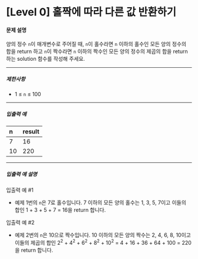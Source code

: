 # [Level 0] 홀짝에 따라 다른 값 반환하기

#### 문제 설명

양의 정수 ```n```이 매개변수로 주어질 때, ```n```이 홀수라면 ```n``` 이하의 홀수인 모든 양의 정수의 합을 return 하고 ```n```이 짝수라면 ```n``` 이하의 짝수인 모든 양의 정수의 제곱의 합을 return 하는 solution 함수를 작성해 주세요.

---

##### 제한사항

- 1 ≤ ```n``` ≤ 100

---

##### 입출력 예

|n|result|
|:----|:----|
|7|16|
|10|220|

---

##### 입출력 예 설명

입출력 예 #1

- 예제 1번의 ```n```은 7로 홀수입니다. 7 이하의 모든 양의 홀수는 1, 3, 5, 7이고 이들의 합인 1 + 3 + 5 + 7 = 16을 return 합니다.

입출력 예 #2

- 예제 2번의 ```n```은 10으로 짝수입니다. 10 이하의 모든 양의 짝수는 2, 4, 6, 8, 10이고 이들의 제곱의 합인 2<sup>2</sup> + 4<sup>2</sup> + 6<sup>2</sup> + 8<sup>2</sup> + 10<sup>2</sup> = 4 + 16 + 36 + 64 + 100 = 220을 return 합니다.
